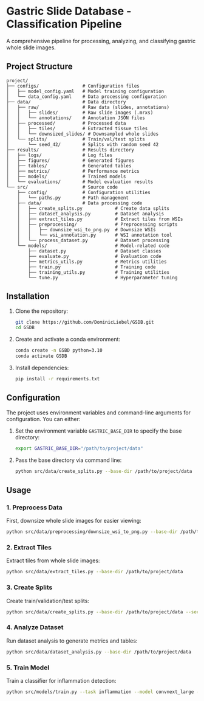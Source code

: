 # Gastric Slide Database - Classification Pipeline

A comprehensive pipeline for processing, analyzing, and classifying gastric whole slide images.

## Project Structure

```
project/
├── configs/                # Configuration files
│   ├── model_config.yaml   # Model training configuration
│   └── data_config.yaml    # Data processing configuration
├── data/                   # Data directory
│   ├── raw/                # Raw data (slides, annotations)
│   │   ├── slides/         # Raw slide images (.mrxs)
│   │   └── annotations/    # Annotation JSON files
│   ├── processed/          # Processed data
│   │   ├── tiles/          # Extracted tissue tiles
│   │   └── downsized_slides/ # Downsampled whole slides
│   └── splits/             # Train/val/test splits
│       └── seed_42/        # Splits with random seed 42
├── results/                # Results directory
│   ├── logs/               # Log files
│   ├── figures/            # Generated figures
│   ├── tables/             # Generated tables
│   ├── metrics/            # Performance metrics
│   ├── models/             # Trained models
│   └── evaluations/        # Model evaluation results
└── src/                    # Source code
    ├── config/             # Configuration utilities
    │   └── paths.py        # Path management
    ├── data/               # Data processing code
    │   ├── create_splits.py            # Create data splits
    │   ├── dataset_analysis.py         # Dataset analysis
    │   ├── extract_tiles.py            # Extract tiles from WSIs
    │   ├── preprocessing/              # Preprocessing scripts
    │   │   ├── downsize_wsi_to_png.py  # Downsize WSIs
    │   │   └── wsi_annotation.py       # WSI annotation tool
    │   └── process_dataset.py          # Dataset processing
    └── models/                         # Model-related code
        ├── dataset.py                  # Dataset classes
        ├── evaluate.py                 # Evaluation code
        ├── metrics_utils.py            # Metrics utilities
        ├── train.py                    # Training code
        ├── training_utils.py           # Training utilities
        └── tune.py                     # Hyperparameter tuning
```

## Installation

1. Clone the repository:
   ```bash
   git clone https://github.com/DominicLiebel/GSDB.git
   cd GSDB
   ```

2. Create and activate a conda environment:
   ```bash
   conda create -n GSBD python=3.10
   conda activate GSDB
   ```

3. Install dependencies:
   ```bash
   pip install -r requirements.txt
   ```

## Configuration

The project uses environment variables and command-line arguments for configuration. You can either:

1. Set the environment variable `GASTRIC_BASE_DIR` to specify the base directory:
   ```bash
   export GASTRIC_BASE_DIR="/path/to/project/data"
   ```

2. Pass the base directory via command line:
   ```bash
   python src/data/create_splits.py --base-dir /path/to/project/data
   ```

## Usage

### 1. Preprocess Data

First, downsize whole slide images for easier viewing:

```bash
python src/data/preprocessing/downsize_wsi_to_png.py --base-dir /path/to/project/data
```

### 2. Extract Tiles

Extract tiles from whole slide images:

```bash
python src/data/extract_tiles.py --base-dir /path/to/project/data
```

### 3. Create Splits

Create train/validation/test splits:

```bash
python src/data/create_splits.py --base-dir /path/to/project/data --seed 42
```

### 4. Analyze Dataset

Run dataset analysis to generate metrics and tables:

```bash
python src/data/dataset_analysis.py --base-dir /path/to/project/data
```

### 5. Train Model

Train a classifier for inflammation detection:

```bash
python src/models/train.py --task inflammation --model convnext_large --base-dir /path/to/project/data
```